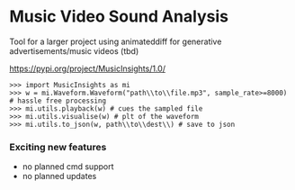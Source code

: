 # Music Video Sound Analysis
 
Tool for a larger project using animateddiff for generative advertisements/music videos (tbd)

https://pypi.org/project/MusicInsights/1.0/

```
>>> import MusicInsights as mi
>>> w = mi.Waveform.Waveform("path\\to\\file.mp3", sample_rate>=8000) # hassle free processing
>>> mi.utils.playback(w) # cues the sampled file
>>> mi.utils.visualise(w) # plt of the waveform
>>> mi.utils.to_json(w, path\\to\\dest\\) # save to json
```

### Exciting new features
- no planned cmd support
- no planned updates
